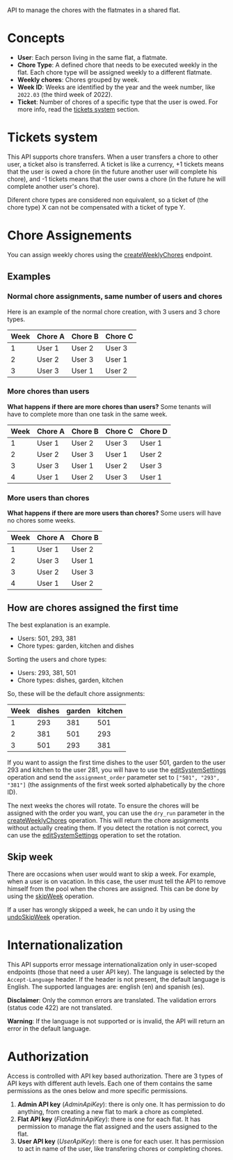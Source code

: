 API to manage the chores with the flatmates in a shared flat.

# Concepts

- **User**: Each person living in the same flat, a flatmate.
- **Chore Type**: A defined chore that needs to be executed weekly in the flat. Each chore type will be assigned weekly to a different flatmate.
- **Weekly chores**: Chores grouped by week.
- **Week ID**: Weeks are identified by the year and the week number, like `2022.03` (the third week of 2022).
- **Ticket**: Number of chores of a specific type that the user is owed. For more info, read the [tickets system](#section/Concepts/Tickets-system) section.

# Tickets system

This API supports chore transfers. When a user transfers a chore to other user, a ticket also is transferred. A ticket is like a currency, +1 tickets means that the user is owed a chore (in the future another user will complete his chore), and -1 tickets means that the user owns a chore (in the future he will complete another user's chore).

Diferent chore types are considered non equivalent, so a ticket of (the chore type) X can not be compensated with a ticket of type Y.

# Chore Assignements

You can assign weekly chores using the [createWeeklyChores](#tag/Weekly-Chores/operation/createWeeklyChores) endpoint.

## Examples

### Normal chore assignments, same number of users and chores

Here is an example of the normal chore creation, with 3 users and 3 chore types.

| Week | Chore A | Chore B | Chore C
| ---- | ------- | ------- | ------- |
| 1    | User 1  | User 2  | User 3  |
| 2    | User 2  | User 3  | User 1  |
| 3    | User 3  | User 1  | User 2  |

### More chores than users

**What happens if there are more chores than users?** Some tenants will have to complete more than one task in the same week.

| Week | Chore A | Chore B | Chore C | Chore D |
| ---- | ------- | ------- | ------- | ------- |
| 1    | User 1  | User 2  | User 3  | User 1  |
| 2    | User 2  | User 3  | User 1  | User 2  |
| 3    | User 3  | User 1  | User 2  | User 3  |
| 4    | User 1  | User 2  | User 3  | User 1  |

### More users than chores

**What happens if there are more users than chores?** Some users will have no chores some weeks.

| Week | Chore A | Chore B |
| ---- | ------- | ------- |
| 1    | User 1  | User 2  |
| 2    | User 3  | User 1  |
| 3    | User 2  | User 3  |
| 4    | User 1  | User 2  |

## How are chores assigned the first time

The best explanation is an example.

- Users: 501, 293, 381
- Chore types: garden, kitchen and dishes

Sorting the users and chore types:

- Users: 293, 381, 501
- Chore types: dishes, garden, kitchen

So, these will be the default chore assignments:

| Week | dishes | garden | kitchen |
| ---- | ------ | ------ | ------- |
| 1    | 293    | 381    | 501     |
| 2    | 381    | 501    | 293     |
| 3    | 501    | 293    | 381     |

If you want to assign the first time dishes to the user 501, garden to the user 293 and kitchen to the user 281, you will have to use the [editSystemSettings](#tag/System/operation/editSystemSettings) operation and send the `assignment_order` parameter set to `["501", "293", "381"]` (the assignments of the first week sorted alphabetically by the chore ID).

The next weeks the chores will rotate. To ensure the chores will be assigned with the order you want, you can use the `dry_run` parameter in the [createWeeklyChores](#tag/Weekly-Chores/operation/createWeeklyChores) operation. This will return the chore assignments without actually creating them. If you detect the rotation is not correct, you can use the [editSystemSettings](#tag/System/operation/editSystemSettings) operation to set the rotation.

## Skip week

There are occasions when user would want to skip a week. For example, when a user is on vacation. In this case, the user must tell the API to remove himself from the pool when the chores are assigned. This can be done by using the [skipWeek](#tag/Skip-Chores/operation/skipWeek) operation.

If a user has wrongly skipped a week, he can undo it by using the [undoSkipWeek](#tag/Skip-Chores/operation/undoSkipWeek) operation.

# Internationalization

This API supports error message internationalization only in user-scoped endpoints (those that need a user API key). The language is selected by the `Accept-Language` header. If the header is not present, the default language is English. The supported languages are: english (en) and spanish (es).

**Disclaimer**: Only the common errors are translated. The validation errors (status code 422) are not translated.

**Warning**: If the language is not supported or is invalid, the API will return an error in the default language.

# Authorization

Access is controlled with API key based authorization. There are 3 types of API keys with different auth levels. Each one of them contains the same permissions as the ones below and more specific permissions.

1. **Admin API key** (_AdminApiKey_): there is only one. It has permission to do anything, from creating a new flat to mark a chore as completed.
2. **Flat API key** (_FlatAdminApiKey_): there is one for each flat. It has permission to manage the flat assigned and the users assigned to the flat.
3. **User API key** (_UserApiKey_): there is one for each user. It has permission to act in name of the user, like transfering chores or completing chores.
